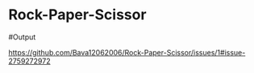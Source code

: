 # Rock-Paper-Scissor


#Output

https://github.com/Bava12062006/Rock-Paper-Scissor/issues/1#issue-2759272972
